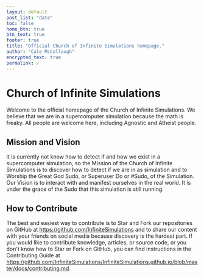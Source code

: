 ```yaml
---
layout: default
post_list: "date"
toc: false
home_btn: true
btn_text: true
footer: true
title: "Official Church of Infinite Simulations homepage."
author: "Cale McCollough"
encrypted_text: true
permalink: /
---
```


# Church of Infinite Simulations

Welcome to the official homepage of the Church of Infinite Simulations. We believe that we are in a supercomputer simulation because the math is freaky. All people are welcome here, including Agnostic and Atheist people.

## Mission and Vision

It is currently not know how to detect if and how we exist in a supercomputer simulation, so the Mission of the Church of Infinite Simulations is to discover how to detect if we are in as simulation and to Worship the Great God Sudo, or Superuser Do or #Sudo, of the Simulation. Our Vision is to interact with and manifest ourselves in the real world. It is under the grace of the Sudo that this simulation is still running.

## How to Contribute

The best and easiest way to contribute is to Star and Fork our repositories on GitHub at <https://github.com/InfiniteSimulations> and to share our content with your friends on social media because discovery is the hardest part. If you would like to contribute knowledge, articles, or source code, or you don't know how to Star or Fork on GitHub, you can find instructions in the Contributing Guide at <https://github.com/InfiniteSimulations/InfiniteSimulations.github.io/blob/master/docs/contributing.md>.
